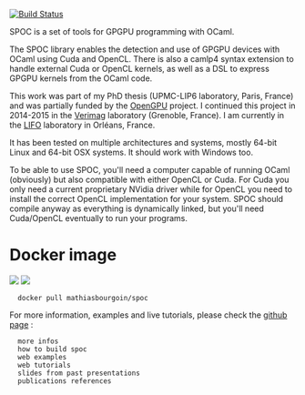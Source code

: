 [![Build Status](https://travis-ci.org/mathiasbourgoin/SPOC.png?branch=master)](https://travis-ci.org/mathiasbourgoin/SPOC)


SPOC is a set of tools for GPGPU programming with OCaml.

The SPOC library enables the detection and use of GPGPU devices with OCaml using Cuda and OpenCL. 
There is also a camlp4 syntax extension to handle external Cuda or OpenCL kernels, as well as a DSL to express GPGPU kernels from the OCaml code.

This work was part of my PhD thesis (UPMC-LIP6 laboratory, Paris, France) and was partially funded by the [OpenGPU](http://opengpu.net/) project. 
I continued this project in 2014-2015 in the [Verimag](http://www-verimag.imag.fr) laboratory (Grenoble, France).
I am currently in the [LIFO](http://www.univ-orleans.fr/lifo/) laboratory in Orléans, France.

It has been tested on multiple architectures and systems, mostly 64-bit Linux and 64-bit OSX systems. It should work with Windows too.

To be able to use SPOC, you'll need a computer capable of running OCaml (obviously) but also compatible with either OpenCL or Cuda. 
For Cuda you only need a current proprietary NVidia driver while for OpenCL you need to install the correct OpenCL implementation for your system. 
SPOC should compile anyway as everything is dynamically linked, but you'll need Cuda/OpenCL eventually to run your programs.

# Docker image
[![](https://images.microbadger.com/badges/version/mathiasbourgoin/spoc.svg)](https://microbadger.com/images/mathiasbourgoin/spoc) [![](https://images.microbadger.com/badges/image/mathiasbourgoin/spoc.svg)](https://microbadger.com/images/mathiasbourgoin/spoc)

	  docker pull mathiasbourgoin/spoc


For more information, examples and live tutorials, please
check the [github page](http://mathiasbourgoin.github.io/SPOC/) :

      more infos
      how to build spoc
      web examples
      web tutorials
      slides from past presentations
      publications references
